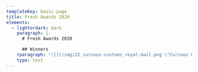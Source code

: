 ```yaml
---
templateKey: basic-page
title: Fresh Awards 2020
elements:
  - lightordark: dark
    paragraph: |-
      # Fresh Awards 2020

      ## Winners
    rparagraph: "![](/img/22_curious-customs_royal-mail.png \"Curious Customs – NB Studio\")\n\n**The Big F**\n\nCurious Customs (Royal Mail)\\\nNB Studio\n\nCreative Director: Alan Dye, Nick Finney \\\nSenior Designer: Kirsty Whittaker, Laura Bowman \\\nJunior Designer: Harriet Payler \\\nAccount Manager: Jennifer Turnbull \\\nIllustrator: Jonny Hannah \\\nPoet: Matt Harvey\\\nPhotography: Tony Hay\\\nCopywriter: Steve Roud\\\nRoyal Mail Design Manager: Dean Price \\\nRoyal Mail Editorial Manager: Bob Bridle\n\n## \n\n![](/img/01_our-type-of-food.png \"Our Type of Food – The Click Design Consultants\")\n\n**Packaging | GOLD**\n\nOur Type of Food\\\nThe Click Design Consultants\n\nCreative Director: Bobby Burrage \\\nDesign: Bobby Burrage, Jordan Blyth \\\nPhotography: Fiona Burrage \\\nBrand Film: Fiona Burrage, Donovan Jones, David Stafford \\\nClient: Minnie Moll, John Adams, Janice Quilter, Judith Finney (Jarrold Retail) \\\nConsultants:\_Annette Peters, Harriet Aitken (The Food Practice) Geoffrey Woodward (Label Apeel)\n\n## \n\n![](/img/02_bletchley-park-gin.png \"The Bletchley Park Gin – Rose\")\n\n**Packaging | GOLD**\n\nThe Bletchley Park Gin\\\nRose\n\nCreative Director: Garry Blackburn, Simon Elliott\\\nDesigner: Yafet Bisrat\\\nPhotography: Jonathan Knowles\\\nProject Manager: Joanna Waclawski\\\nClient: Bletchley Park\n\n## \n\n![](/img/03_blessed-be-thy-drinks.png \"Blessed be Thy Drinks – Pencil Studio\")\n\n**Packaging | SILVER**\n\nBlessed be Thy Drinks\\\nPencil Studio\n\nCreative Director: Luke Manning \\\nIllustrator: Luke Manning \n\n## \n\n![](/img/04_senser-spirits.png \"Senser Spirits: Move Your Mind & Mood – Magpie Studio\")\n\n**Packaging | SILVER**\n\nSenser Spirits: Move Your Mind & Mood\\\nMagpie Studio\n\nCreative Directors: David Azurdia, Ben Christie \\\nDesigners: Heidi Shepherd, John Randall \\\nClient Service: Alice Thompson \\\nIllustrators: Jessica Benhar, David Azurdia, Heidi Shepherd, John Randall\_\\\nCopywriting: Joe Coleman, David Azurdia, We All Need Words \\\nClient: Vanessa Jacoby, James Jacoby\_\\\nPrint: Berkshire Labels\n\n## \n\n![](/img/05_lost-at-sea.png \"Lost at Sea – Pencil Studio\")\n\n**Packaging | BRONZE**\n\nLost at Sea\\\nPencil Studio\n\nCreative Director: Luke Manning\\\nDesigner: Luke Manning\\\nIllustrator: Alan Levett\n\n## \n\n![](/img/06_sculpt_rebrand.png \"Sculpt – Common Curiosity\")\n\n**Branding | GOLD**\n\nSculpt Rebrand\\\nCommon Curiosity\n\nCreative Directors: Paul Felton, Alex Woolley\n\n## \n\n![](/img/07_brigade-court.png \"Brigade Court – Jack Renwick Studio\")\n\n**Branding | GOLD**\n\nBrigade Court – Urbanwise\\\nJack Renwick Studio\n\nDesigners: Jack Renwick, Ash Watkins, Tom Rogers, Jon Newman,\_Susie McGowan, Fergus Tillyard \\\nAccount Director: Stephanie Tyler \\\nWriting:\_Maf Bishop,\_Ash Watkins \\\nPhotography: Andrew Urwin\n\n## \n\n![](/img/08_holbeck-together.png \"Holbeck Together – Smithys Workshop\")\n\n**Branding | BRONZE**\n\nHolbeck Together\\\nSmiths Workshop\n\nDesign: Smiths Workshop \\\nNaming and Brand Strategy: Nick Ramshaw \\\nPhotography: Mark Newton\n\n## \n\n![](/img/09_medivet.png \"Medivet – Turner Duckworth\")\n\n**Branding | SILVER**\n\nMedivet Visual Identity\\\nTurner Duckworth\n\nExecutive Creative Director: Christian Eager \\\nCreative Director: David Thompson \\\nDesigner: Adam Cartwright, Amy Cobain \\\nArtworker: James Chilvers, James Norris\\\nIllustrator: Adam Cartwright \\\nAccount Director: Nicola Eager \\\nAccount Manager: Jessica Clark, Chloe Pemberton \\\nPlanner: Charlie Rogers\n\n## \n\n![](/img/10_nomad.png \"Nomad – Baxter & Bailey\")\n\n**Branding | BRONZE**\n\nNomad\\\nBaxter & Bailey\n\n## \n\n![](/img/11_ashmolean.png \"Ashmolean – Blast Design\")\n\n**Branding | BRONZE**\n\nAshmolean\\\nBlast Design\n\nCreative Director: Paul Tunnicliffe, Colin Gifford \\\nLead Designer: David Marsh \\\nDesigner: Claire Parsons Brown \\\nDesigner: Emma Jeffery \\\nCopywriting: Maf Bishop and Blast \\\nProject manager: Michelle Johnson\n\n## \n\n![](/img/12_d-day.png \"D-Day Campaign – Rose\")\n\n**Brand Campaign | GOLD**\n\nD-Day\\\nRose\n\nCreative Director: Simon Elliott, Garry Blackburn \\\nDesigner: Abbie Edis\\\nProject Manager: Joanna Waclawski\\\nClient: Bletchley Park \n\n## \n\n![](/img/13_disruptive-thinking.png \"Disruptive Thinking Since 1826 – Jack Renwick Studio\")\n\n**Brand Campaign | SILVER**\n\nDisruptive Thinking Since 1826 – UCL\\\nJack Renwick Studio\n\nDesigners: Jack Renwick, Susie McGowan, Jon Newman, Ash Watkins, Tom Rogers,\_Isaac Williamson,\_Connor Edwards \\\nWriting:\_Maf Bishop,\_Ash Watkins, Susie McGowan\n\n## \n\n![](/img/14_spitfire_shepherd-neame.png \"Spitfire – Shepherd Neame\")\n\n**Brand Campaign | BRONZE**\n\nSpitfire – Shepherd Neame\\\nIdentica\n\nCreative Director: Richard Clayton \\\nProduction Director: Trevor Willis \\\nAnimator: Rowan Barnes\\\nDesigner: Duncan Anderson\n\n## \n\n![](/img/15_curious-customs.png \"Curious Customs (Royal Mail) – NB Studio\")\n\n**Writing for Design | GOLD**\n\nCurious Customs (Royal Mail)\\\nNB Studio\n\nCreative Director: Alan Dye, Nick Finney \\\nSenior Designer: Kirsty Whittaker, Laura Bowman \\\nJunior Designer: Harriet Payler \\\nAccount Manager: Jennifer Turnbull \\\nIllustrator: Jonny Hannah \\\nPoet: Matt Harvey\\\nPhotography: Tony Hay\\\nCopywriter: Steve Roud\\\nRoyal Mail Design Manager: Dean Price \\\nRoyal Mail Editorial Manager: Bob Bridle\n\n## \n\n![](/img/16_mustard-particular-pencils.png \"Mustard Particular – Kimpton Creative\")\n\n**Writing for Design | SILVER**\n\nMustard Particular (Pencil Box)\\\nKimpton Creative\n\nCreative Director: David Kimpton \\\nDesigner: Trevor Thompson \\\nCopywriter: Scott Perry\n\n## \n\n![](/img/17_bankside_londons-otherside.png \"Bankside – NB Studio\")\n\n**Writing for Design | SILVER**\n\nBankside: London’s Other Side\\\nNB Studio\n\nCreative Director: Alan Dye, Nick Finney \\\nHead of Strategy: Dan Radley\\\nSenior Designer: Laura Bowman \\\nDesigner: Sam Pittman \\\nClient Manager: Jennifer Turnbull \\\nCopywriter: Dan Radley \\\nBetter Bankside Deputy CEO: Nicole Gorden \\\nBetter Bankside Head of Marketing and Communications: Kate Poulter \\\nBetter Bankside Marketing Officer: Josephine Clarke\n\n## \n\n![](/img/18_tcr.png \"We're Off – The Common Room\")\n\n**Writing for Design | SILVER**\n\nWe're Off\\\nThe Common Room\n\nCreative Partners: Chris Jackson, Andy Lodge\n\n## \n\n![](/img/19_chase_christmas-card.png \"The Chase Christmas Card 2019 – The Chase\")\n\n**Writing for Design | BRONZE**\n\nChristmas Card 2019\\\nThe Chase\n\nDesigner: Josh Turner \\\nCopywriter(s): Stuart Mitchell, Josh Turner, Richard Scholey \\\nCreative Director: Richard Scholey\n\n## \n\n![](/img/20_senser-spirits.png \"Senser Spirits: Move Your Mind & Mood – Magpie Studio\")\n\n**Writing for Design | BRONZE**\n\nSenser Spirits: Move Your Mind & Mood\\\nMagpie Studio\n\nCreative Directors: David Azurdia, Ben Christie \\\nDesigners: Heidi Shepherd, John Randall \\\nClient Service: Alice Thompson \\\nIllustrators: Jessica Benhar, David Azurdia, Heidi Shepherd, John Randall\_\\\nCopywriting: Joe Coleman, David Azurdia, We All Need Words \\\nClient: Vanessa Jacoby, James Jacoby\_\\\nPrint: Berkshire Labels\n\n## \n\n![](/img/21_romantic-poets_royal-mail.png \"Romantic Poets – Royal Mail\")\n\n**Illustration | GOLD**\n\nRomantic Poets (Royal Mail)\\\nThe Chase\n\nCreative Director: Ben Casey \\\nDesigner: Stuart Mitchell, Louis Murphy-Hancock \\\nIllustrator: Linda Farquharson \\\nClient (Royal Mail): Catharine Brandy\n\n## \n\n![](/img/22_curious-customs_royal-mail.png)\n\n**Illustration | GOLD**\n\nCurious Customs\\\nNB Studio\n\nCreative Director: Alan Dye, Nick Finney \\\nSenior Designer: Kirsty Whittaker, Laura Bowman \\\nJunior Designer: Harriet Payler \\\nAccount Manager: Jennifer Turnbull \\\nIllustrator: Jonny Hannah \\\nPoet: Matt Harvey \\\nPhotography: Tony Hay\\\nCopywriter: Steve Roud\\\nRoyal Mail Design Manager: Dean Price \\\nRoyal Mail Editorial Manager: Bob Bridle\n\n## \n\n![](/img/23_fresh-2019.png \"Fresh Awards 2019 – Rose\")\n\n**Illustration | GOLD**\n\nFresh Awards 2019\\\nRose\n\nCreative Director: Simon Elliott, Garry Blackburn \\\nDesigner: Yafet Bisrat \\\nIllustrator: Rebecca Paige\\\nProject Manager: Joanna Waclawski\\\nClient: Fresh Awards\n\n## \n\n![](/img/24_super-lyan.png \"Super Lyan – Magpie Studio\")\n\n**Illustration | SILVER**\n\nSuper Lyan\\\nMagpie Studio\n\nCreative Directors: Ben Christie, David Azurdia \\\nDesigners: Ben Christie, Cassie Brock, John Randall, Heidi Shepherd \\\nClient Service: Natasha Sutton \\\nIllustrators: Cassie Brock, John Randall \\\nClient: Lore Group\n\n## \n\n![](/img/25_visions-of-the-universe_royal-mail.png \"Visions of the Universe – True North\")\n\n**Illustration | SILVER**\n\nVisions of the Universe (Royal Mail)\\\nTrue North \n\nCreative Director: Steve Royle \\\nSenior Designer: Victoria Pinnington \\\nIllustration: Robert Ball\n\n## \n\n![](/img/26_holbeck-together.png \"Holbeck Together – Smiths Workshop\")\n\n**Illustration | BRONZE**\n\nHolbeck Together\\\nSmiths Workshop\n\nDesign: Smiths Workshop \\\nNaming and Brand strategy: Nick Ramshaw \\\nPhotography: Mark Newton\n\n## \n\n![](/img/27_senser-spirits.png \"Senser Spirits: Move Your Mind & Mood – Magpie Studio\")\n\n**Illustration | BRONZE**\n\nSenser Spirits: Move Your Mind & Mood\\\nMagpie Studio\n\nCreative Directors: David Azurdia, Ben Christie \\\nDesigners: Heidi Shepherd, John Randall \\\nClient Service: Alice Thompson \\\nIllustrators: Jessica Benhar, David Azurdia, Heidi Shepherd, John Randall\_\\\nCopywriting: Joe Coleman, David Azurdia, We All Need Words \\\nClient: Vanessa Jacoby, James Jacoby\_\\\nPrint: Berkshire Labels\n\n## \n\n![](/img/28_english-journey.png \"English Journey – B&W Studio\")\n\n**Diversity | GOLD**\n\nEnglish Journey – John Angerson\\\nB&W Studio\n\nCredit: B&W Studio Team\n\n## \n\n![](/img/29_video-game-stamps_royal-mail.png \"Video Game Stamps – Bitmap Books and Supple Studio\")\n\n**Diversity | SILVER**\n\nVideo Game Stamps (Royal Mail)\\\nBitmap Books & Supple Studio\n\nDesign: Sam Dyer, Jamie Ellul, Rebecca Skinner \\\nIllustration: Craig Stevenson \\\nClient: Royal Mail\n\n## \n\n![](/img/30_music-christmas-tapes.png \"Music Christmas Tapes – Music\")\n\n**Diversity | SILVER**\n\nMusic Christmas Tapes\\\nMusic\n\nCredits: Adam Rix, Paolo Carniel, Phelim White\n\n## \n\n![](/img/31_elton-john-dodger_booklet.png \"Elton John Dodgers Stadium Booklet – The Chase\")\n\n**Diversity | BRONZE**\n\nElton John Dodgers Stadium Booklet\\\nThe Chase\n\nDesigner: Gary Whitworth, Ric Bixter\\\nCreative Director: Richard Scholey\n\n## \n\n![](/img/32_two-decades_rose.png \"Two Decades Book\_– Rose\")\n\n**Diversity | BRONZE**\n\nTwo Decades \\\nRose\n\nCreative Director: Simon Elliott, Garry Blackburn\\\nDesigner: Abbie Edis\\\nProject Manager: Joanna Waclawski\\\nClient: Rose\\\nCover Paper: Sanderson"
    type: text
---
```



